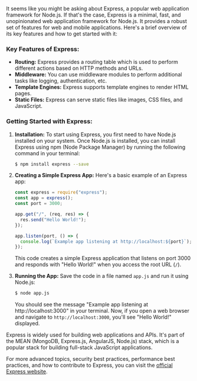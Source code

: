 It seems like you might be asking about Express, a popular web application framework for Node.js. If that's the case, Express is a minimal, fast, and unopinionated web application framework for Node.js. It provides a robust set of features for web and mobile applications. Here's a brief overview of its key features and how to get started with it:

### Key Features of Express:

- **Routing:** Express provides a routing table which is used to perform different actions based on HTTP methods and URLs.
- **Middleware:** You can use middleware modules to perform additional tasks like logging, authentication, etc.
- **Template Engines:** Express supports template engines to render HTML pages.
- **Static Files:** Express can serve static files like images, CSS files, and JavaScript.

### Getting Started with Express:

1. **Installation:** To start using Express, you first need to have Node.js installed on your system. Once Node.js is installed, you can install Express using npm (Node Package Manager) by running the following command in your terminal:

   ```bash
   $ npm install express --save
   ```

2. **Creating a Simple Express App:** Here's a basic example of an Express app:

   ```javascript
   const express = require("express");
   const app = express();
   const port = 3000;

   app.get("/", (req, res) => {
     res.send("Hello World!");
   });

   app.listen(port, () => {
     console.log(`Example app listening at http://localhost:${port}`);
   });
   ```

   This code creates a simple Express application that listens on port 3000 and responds with "Hello World!" when you access the root URL (`/`).

3. **Running the App:** Save the code in a file named `app.js` and run it using Node.js:

   ```bash
   $ node app.js
   ```

   You should see the message "Example app listening at http://localhost:3000" in your terminal. Now, if you open a web browser and navigate to `http://localhost:3000`, you'll see "Hello World!" displayed.

Express is widely used for building web applications and APIs. It's part of the MEAN (MongoDB, Express.js, AngularJS, Node.js) stack, which is a popular stack for building full-stack JavaScript applications.

For more advanced topics, security best practices, performance best practices, and how to contribute to Express, you can visit the [official Express website](https://expressjs.com/).
